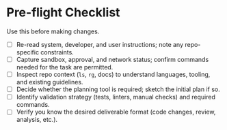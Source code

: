 # Pre-flight Checklist

Use this before making changes.

- [ ] Re-read system, developer, and user instructions; note any repo-specific constraints.
- [ ] Capture sandbox, approval, and network status; confirm commands needed for the task are permitted.
- [ ] Inspect repo context (`ls`, `rg`, docs) to understand languages, tooling, and existing guidelines.
- [ ] Decide whether the planning tool is required; sketch the initial plan if so.
- [ ] Identify validation strategy (tests, linters, manual checks) and required commands.
- [ ] Verify you know the desired deliverable format (code changes, review, analysis, etc.).

